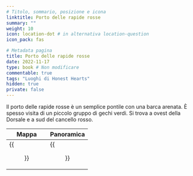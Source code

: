 ```yaml
---
# Titolo, sommario, posizione e icona
linktitle: Porto delle rapide rosse
summary: ""
weight: 10
icon: location-dot # in alternativa location-question
icon_pack: fas

# Metadata pagina
title: Porto delle rapide rosse
date: 2022-11-17
type: book # Non modificare
commentable: true
tags: "Luoghi di Honest Hearts"
hidden: true
private: false
---
```


<div class="fnv">

Il porto delle rapide rosse è un semplice pontile con una barca arenata. È spesso visita di un piccolo gruppo di gechi verdi. Si trova a ovest della Dorsale e a sud del cancello rosso.

| Mappa | Panoramica |
| ----- | ---------- |
|  {{<figure src="fnv/Red_Rapids_Docks_loc.webp">}}     |    {{<figure src="fnv/Red_Rapids_Docks.webp">}}        | 

</div>

